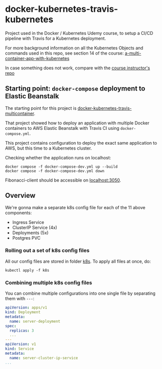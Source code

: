 # docker-kubernetes-travis-kubernetes
Project used in the Docker / Kubernetes Udemy course, to setup a CI/CD pipeline with Travis for a Kubernetes deployment.

For more background information on all the Kubernetes Objects and commands used in this repo, see section 14 of the 
course:
[a-multi-container-app-with-kubernetes](https://github.com/roelfie/docker-kubernetes-course#14-a-multi-container-app-with-kubernetes)

In case something does not work, compare with the [course instructor's repo](https://github.com/StephenGrider/DockerCasts/tree/master/complex)

## Starting point: `docker-compose` deployment to Elastic Beanstalk

The starting point for this project is 
[docker-kubernetes-travis-multicontainer](https://github.com/roelfie/docker-kubernetes-travis-multicontainer).

That project showed how to deploy an application with multiple Docker containers to AWS Elastic Beanstalk with 
Travis CI using `docker-compose.yml`.

This project contains configuration to deploy the exact same application to AWS, but this time to a Kubernetes cluster.

Checking whether the application runs on localhost:
```shell
docker compose -f docker-compose-dev.yml up --build
docker compose -f docker-compose-dev.yml down
```
Fibonacci-client should be accessible on [localhost:3050](http://localhost:3050).

## Overview

We're gonna make a separate k8s config file for each of the 11 above components:
* Ingress Service
* ClusterIP Service (4x)
* Deployments (5x)
* Postgres PVC

### Rolling out a set of k8s config files

All our config files are stored in folder [k8s](./k8s). To apply all files at once, do:

```shell
kubectl apply -f k8s
```

### Combining multiple k8s config files

You can combine multiple configurations into one single file by separating them with `---`:
```yaml
apiVersion: apps/v1
kind: Deployment
metadata:
  name: server-deployment
spec:
  replicas: 3
  ...
---
apiVersion: v1
kind: Service
metadata:
  name: server-cluster-ip-service
...
```


